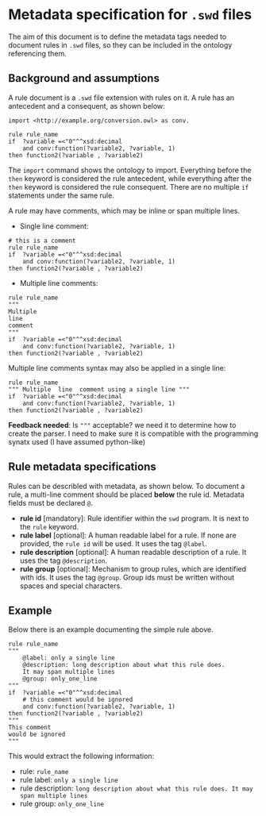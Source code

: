 # Metadata specification for `.swd` files
The aim of this document is to define the metadata tags needed to document rules in `.swd` files, so they can be included in the ontology referencing them. 

## Background and assumptions

A rule document is a `.swd` file extension with rules on it. A rule has an antecedent and a consequent, as shown below:

```
import <http://example.org/conversion.owl> as conv.

rule rule_name
if  ?variable =<"0"^^xsd:decimal
    and conv:function(?variable2, ?variable, 1) 
then function2(?variable , ?variable2)
```

The `import` command shows the ontology to import. Everything before the `then` keyword is considered the rule antecedent, while everything after the `then` keyword is considered the rule consequent. There are no multiple `if` statements under the same rule.

A rule may have comments, which may  be inline or span multiple lines. 
* Single line comment:
```
# this is a comment
rule rule_name
if  ?variable =<"0"^^xsd:decimal
    and conv:function(?variable2, ?variable, 1) 
then function2(?variable , ?variable2)
```

- Multiple line comments: 
```
rule rule_name
"""
Multiple 
line 
comment
"""
if  ?variable =<"0"^^xsd:decimal
    and conv:function(?variable2, ?variable, 1) 
then function2(?variable , ?variable2)
```
Multiple line comments syntax may also be applied in a single line:

```
rule rule_name
""" Multiple  line  comment using a single line """
if  ?variable =<"0"^^xsd:decimal
    and conv:function(?variable2, ?variable, 1) 
then function2(?variable , ?variable2)
```

**Feedback needed**: Is `"""` acceptable? we need it to determine how to create the parser. I need to make sure it is compatible with the programming synatx used (I have assumed python-like)

## Rule metadata specifications
Rules can be describled with metadata, as shown below. To document a rule, a multi-line comment should be placed **below** the rule id. Metadata fields must be declared `@`.

- **rule id** [mandatory]: Rule identifier within the `swd` program. It is next to the `rule` keyword.
- **rule label** [optional]: A human readable label for a rule. If none are provided, the `rule id` will be used. It uses the tag `@label`.
- **rule description** [optional]: A human readable description of a rule. It uses the tag `@description`.
- **rule group** [optional]: Mechanism to group rules, which are identified with ids. It uses the tag `@group`. Group ids must be written without spaces and special characters. 

## Example
Below there is an example documenting the simple rule above.

```
rule rule_name
""" 
    @label: only a single line
    @description: long description about what this rule does.
    It may span multiple lines
    @group: only_one_line
"""
if  ?variable =<"0"^^xsd:decimal
    # this comment would be ignored
    and conv:function(?variable2, ?variable, 1) 
then function2(?variable , ?variable2)
"""
This comment
would be ignored
"""
```
This would extract the following information:
- rule: `rule_name`
- rule label: `only a single line`
- rule description: `long description about what this rule does.
    It may span multiple lines`
- rule group: `only_one_line`



